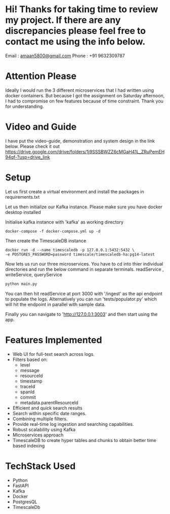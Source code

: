 # Hi! Thanks for taking time to review my project. If there are any discrepancies please feel free to contact me using the info below.
Email : amaan5800@gmail.com
Phone : +91 9632309787

# Attention Please 
Ideally I would run the 3 different microservices that I had written using docker containers. 
But because I got the assignment on Saturday afternoon, I had to compromise on few features because of time constraint. 
Thank you for understanding. 

# Video and Guide
I have put the video-guide, demonstration and system design in the link below. Please check it out
https://drive.google.com/drive/folders/1j9SSSBWZZ6cMGaH41L_ZRuPemEH94qf-?usp=drive_link


# Setup

Let us first create a virtual environment and install the packages in requirements.txt

Let us then initialize our Kafka instance. Please make sure you have docker desktop installed

Initialise kafka instance with 'kafka' as working directory 
``` docker
docker-compose -f docker-compose.yml up -d
```
Then create the TimescaleDB instance
``` docker
docker run -d --name timescaledb -p 127.0.0.1:5432:5432 \
-e POSTGRES_PASSWORD=password timescale/timescaledb-ha:pg14-latest
```
Now lets us run our three microservices. You have to cd into thier individual directories and run
the below command in separate terminals.
readService , writeService, queryService
``` python
python main.py
```

You can then hit readService at port 3000 with '/ingest' as the api endpoint to populate the logs.
Alternatively you can run 'tests/populator.py' which will hit the endpoint in parallel with sample data.

Finally you can navigate to 'http://127.0.0.1:3003' and then start using the app.

# Features Implemented 
- Web UI for full-text search across logs.
- Filters based on:
    - level
    - message
    - resourceId
    - timestamp
    - traceId
    - spanId
    - commit
    - metadata.parentResourceId
- Efficient and quick search results
- Search within specific date ranges.
- Combining multiple filters.
- Provide real-time log ingestion and searching capabilities.
- Robust scalability using Kafka
- Microservices approach 
- TimescaleDB to create hyper tables and chunks to obtain better time based indexing

# TechStack Used
- Python 
- FastAPI
- Kafka
- Docker 
- PostgresQL
- TimescaleDb
